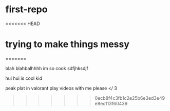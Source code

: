 # first-repo

<<<<<<< HEAD
# trying to make things messy
=======

blah blahbalhhhh im so cook
sdfjhksdjf

hui hui is cool kid

peak plat in valorant
play videos with me please </ 3
>>>>>>> 0ecb8f4c3fb1c2e25b6e3ed3e49e8ec113f60439
